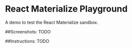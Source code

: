 # React Materialize Playground
A demo to test the React Materialize sandbox.

##Screenshots:
TODO

##Instructions:
TODO
